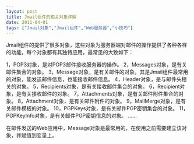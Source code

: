 ```yaml
---
layout: post
title: Jmail组件的相关对象详解		
date: 2011-04-01
tags: ["Jmail对象","Jmail组件","Web服务器","小技巧"]
---
```


Jmail组件的提供了很多对象，这些对象为服务器端对邮件的操作提供了各种各样的功能，每个对象都有其独特应用，最常见的大致如下：

1，POP3对象，是对POP3邮件接收服务器的操作。
2，Messages对象，是有关邮件集合的对象。
3，Message对象，是有关邮件的对象，其是Jmail组件最常用的对象，能发送邮件信息，也能接收邮件信息。
4，Header对象，是与邮件头相关的对象。
5，Recipients对象，是有关接收邮件集合的对象。
6，Recipient对象，是有关接收邮件的对象。
7，Attachments对象，是有关邮件附件集合的对象。
8，Attachment对象，是有关邮件附件的对象。
9，MailMerge对象，是有关邮件模板的对象。
10，PGPKeys对象，是有关邮件PGP密钥集合的对象。
11，PGPKeyInfo对象，是有关邮件PGP密钥信息的对象。
......

在邮件发送的Web应用中，Message对象是最常用的，在使用之前需要建立该对象，并赋值到变量上。		